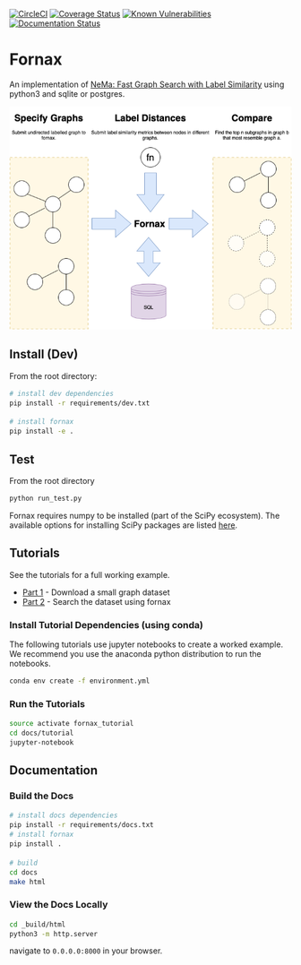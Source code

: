 [![CircleCI](https://circleci.com/gh/digicatapult/fornax.svg?style=svg&circle-token=2110b6bc1d713698d241fd08ae60cd925e60062f)](https://circleci.com/gh/digicatapult/fornax)
[![Coverage Status](https://coveralls.io/repos/github/digicatapult/fornax/badge.svg?branch=master)](https://coveralls.io/github/digicatapult/fornax?branch=master)
[![Known Vulnerabilities](https://snyk.io/test/github/digicatapult/fornax/badge.svg)](https://snyk.io/test/github/digicatapult/fornax/badge.svg)
[![Documentation Status](https://readthedocs.org/projects/fornax/badge/?version=latest)](https://fornax.readthedocs.io/en/latest/?badge=latest)

# Fornax

An implementation of [NeMa: Fast Graph Search with Label Similarity](http://www.vldb.org/pvldb/vol6/p181-khan.pdf) using python3 and sqlite or postgres.

![FORNAX](./docs/img/fornax.png)

## Install (Dev)

From the root directory:

```bash
# install dev dependencies
pip install -r requirements/dev.txt

# install fornax
pip install -e .
``` 

## Test

From the root directory

```bash
python run_test.py
```

Fornax requires numpy to be installed (part of the SciPy ecosystem). 
The available options for installing SciPy packages are listed [here](https://scipy.org/install.html).

## Tutorials

See the tutorials for a full working example.

* [Part 1](docs/tutorial/tutorial1.ipynb) - Download a small graph dataset
* [Part 2](docs/tutorial/tutorial2.ipynb) - Search the dataset using fornax

### Install Tutorial Dependencies (using conda)

The following tutorials use jupyter notebooks to create a worked example.
We recommend you use the anaconda python distribution to run the notebooks.

```bash
conda env create -f environment.yml
```

### Run the Tutorials

```bash
source activate fornax_tutorial
cd docs/tutorial
jupyter-notebook
```

## Documentation

### Build the Docs

```bash
# install docs dependencies
pip install -r requirements/docs.txt
# install fornax
pip install .

# build
cd docs
make html
```

### View the Docs Locally

```bash
cd _build/html
python3 -m http.server
```

navigate to `0.0.0.0:8000` in your browser.
